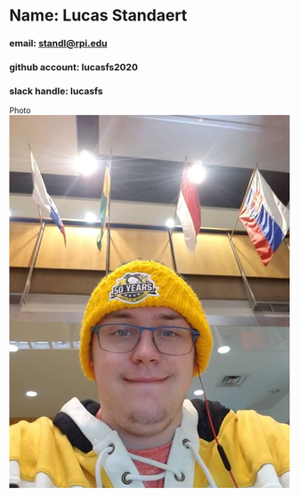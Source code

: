# Name: Lucas Standaert
### email: standl@rpi.edu 
### github account: lucasfs2020
### slack handle: lucasfs
Photo ![Lucas](photo.jpg)